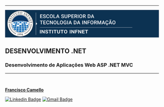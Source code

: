 
---  

![Infnet logo](https://github.com/franciscocamellon/.netDevelopment_WebASPNETMvcWebAPI/blob/master/assets/infnet-banner.svg)  

## DESENVOLVIMENTO .NET  

### Desenvolvimento de Aplicações Web ASP .NET MVC

<!-- ![GitHub Repo stars](https://img.shields.io/github/stars/franciscocamellon/.netDevelopment_BlockProject?style=social)
![GitHub repo size](https://img.shields.io/github/repo-size/franciscocamellon/.netDevelopment_BlockProject)
![GitHub contributors](https://img.shields.io/github/contributors/franciscocamellon/.netDevelopment_BlockProject)
![GitHub last commit (branch)](https://img.shields.io/github/last-commit/franciscocamellon/.netDevelopment_BlockProject/master?label=last%20commit%20on%20master)
![GitHub last commit (branch)](https://img.shields.io/github/last-commit/franciscocamellon/.netDevelopment_BlockProject/tp02?label=last%20commit%20on%20tp02)
![GitHub last commit (branch)](https://img.shields.io/github/last-commit/franciscocamellon/.netDevelopment_BlockProject/tp03?label=last%20commit%20on%20tp03)
![GitHub](https://img.shields.io/github/license/franciscocamellon/.netDevelopment_BlockProject) -->


<!-- ---
## Curso de Engenharia de Softwares
### Projeto de Bloco - Desenvolvimento .Net -->


---

<a href="https://github.com/franciscocamellon">
 <img style="border-radius:50%;" src="https://avatars.githubusercontent.com/u/38926687?v=4" width="100px;" alt=""/>
 <br /><p>
 <b>Francisco Camello</b></a> 


[![Linkedin Badge](https://img.shields.io/badge/-Francisco-blue?style=flat-square&logo=Linkedin&logoColor=white&link=www.linkedin.com/in/franciscocamellon/)](www.linkedin.com/in/franciscocamellon/)  [![Gmail Badge](https://img.shields.io/badge/-franciscocamellon@gmail.com-c14438?style=flat-square&logo=Gmail&logoColor=white&link=mailto:franciscocamellon@gmail.com)](mailto:franciscocamellon@gmail.com)